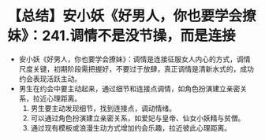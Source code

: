 # 【总结】安小妖《好男人，你也要学会撩妹》：241.调情不是没节操，而是连接

-   安小妖《好男人，你也要学会撩妹》：调情是连接征服女人内心的方式，调情尺度关键，初期阶段需把握好，不要过于放肆，真正调情是清新水式的，成功约会表现活跃主动。
-   男生在约会中要主动起来，通过细节和连接点调情，如角色扮演建立亲密关系，拉近心理距离。
    1.  男生要主动发现细节，找到连接点，调动情绪。
    2.  可以通过角色扮演建立亲密关系，如爱妃与皇帝、仙女小妖精与贫僧。
    3.  通过现有模板或浪漫生动方式增加约会乐趣，拉近彼此心理距离。